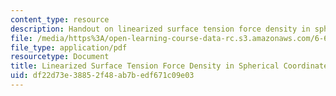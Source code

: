 ```yaml
---
content_type: resource
description: Handout on linearized surface tension force density in spherical coordinates.
file: /media/https%3A/open-learning-course-data-rc.s3.amazonaws.com/6-642-continuum-electromechanics-fall-2008/df22d73e38852f48ab7bedf671c09e03_sphere.pdf
file_type: application/pdf
resourcetype: Document
title: Linearized Surface Tension Force Density in Spherical Coordinates
uid: df22d73e-3885-2f48-ab7b-edf671c09e03
---
```


